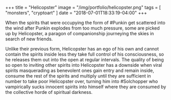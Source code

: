 +++
title = "Helicopster"
image = "/img/portfolio/helicopster.png"
tags = [ "monsters", "cryptoart" ]
date = "2018-07-01T18:33:19-04:00"
+++

When the spirits that were occupying the form of #Punkin get scattered into the wind after Punkin explodes from too much pressure, some are picked up by Helicopster, a paragon of companionship journeying the skies in search of new friends. 

<!--more-->

Unlike their previous form, Helicopster has an ego of his own and cannot contain the spirits inside less they take full control of his consciousness, so he releases them out into the open at regular intervals. The quality of being so open to inviting other spirits into Helicopster has a downside when viral spirits masquerading as benevolent ones gain entry and remain inside, consume the rest of the spirits and multiply until they are sufficient in number to take poor Helicopster over, turning him into #Solchopper who vampirically sucks innocent spirits into himself where they are consumed by the collective horde of spiritual darkness.
